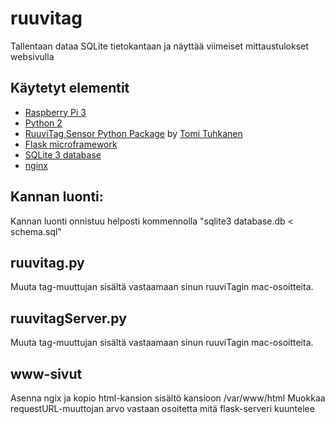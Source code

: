 # ruuvitag
Tallentaan dataa SQLite tietokantaan ja näyttää viimeiset mittaustulokset websivulla

## Käytetyt elementit
  - [Raspberry Pi 3](https://www.raspberrypi.org/products/raspberry-pi-3-model-b/)
  - [Python 2](https://docs.python.org/2/)
  - [RuuviTag Sensor Python Package](https://github.com/ttu/ruuvitag-sensor) by [Tomi Tuhkanen](https://github.com/ttu)
  - [Flask microframework](http://flask.pocoo.org/)
  - [SQLite 3 database](https://docs.python.org/3.6/library/sqlite3.html#module-sqlite3)
  - [nginx](https://www.nginx.com/resources/wiki/)

## Kannan luonti:

Kannan luonti onnistuu helposti kommennolla "sqlite3 database.db < schema.sql"

## ruuvitag.py 
Muuta tag-muuttujan sisältä vastaamaan sinun ruuviTagin mac-osoitteita.

## ruuvitagServer.py
Muuta tag-muuttujan sisältä vastaamaan sinun ruuviTagin mac-osoitteita.

## www-sivut
Asenna ngix ja kopio html-kansion sisältö kansioon /var/www/html
Muokkaa requestURL-muuttojan arvo vastaan osoitetta mitä flask-serveri kuuntelee
